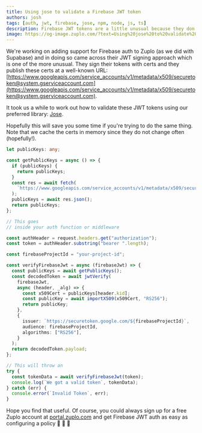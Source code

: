 ```yaml
---
title: Using jose to validate a Firebase JWT token
authors: josh
tags: [auth, jwt, firebase, jose, npm, node, js, ts]
description: Firebase JWT tokens are a little unusual because they don't use secrets or JWKS but have public X509 certs
image: https://og-image.zuplo.com/?text=Using%20jose%20to%20validate%20a%20Firebase%20JWT%20token
---
```


We're working on adding support for Firebase auth to Zuplo (as we did with Supabase) and in doing so came across their JWT signing approach which is one of the more unusual. They sign their tokens with certs and they publish these certs at a well-known URL: [https://www.googleapis.com/service_accounts/v1/metadata/x509/securetoken@system.gserviceaccount.com](https://www.googleapis.com/service_accounts/v1/metadata/x509/securetoken@system.gserviceaccount.com).

It took us a while to work out how to validate these JWT tokens using our preferred library: [Jose](https://www.npmjs.com/package/jose).

Hopefully this will save you some time if you're trying to do the same thing. Note that we cache the certs in memory since they do not change often (hopefully!).

```ts
let publicKeys: any;

const getPublicKeys = async () => {
  if (publicKeys) {
    return publicKeys;
  }
  const res = await fetch(
    `https://www.googleapis.com/service_accounts/v1/metadata/x509/securetoken@system.gserviceaccount.com`
  );
  publicKeys = await res.json();
  return publicKeys;
};

// This goes
// inside your auth function or middleware

const authHeader = request.headers.get("authorization");
const token = authHeader.substring("bearer ".length);

const firebaseProjectId = "your-project-id";

const verifyFirebaseJwt = async (firebaseJwt) => {
  const publicKeys = await getPublicKeys();
  const decodedToken = await jwtVerify(
    firebaseJwt,
    async (header, _alg) => {
      const x509Cert = publicKeys[header.kid];
      const publicKey = await importX509(x509Cert, "RS256");
      return publicKey;
    },
    {
      issuer: `https://securetoken.google.com/${firebaseProjectId}`,
      audience: firebaseProjectId,
      algorithms: ["RS256"],
    }
  );
  return decodedToken.payload;
};

// This will throw an
try {
  const tokenData = await verifyFirebaseJwt(token);
  console.log(`We got a valid token`, tokenData);
} catch (err) {
  console.error(`Invalid Token`, err);
}
```

Hope you find that useful. Of course, you could always sign up for a free Zuplo account at [portal.zuplo.com](https://portal.zuplo.com/) and get Firebase JWT auth as easy as configuring a policy 👏 👏 👏
